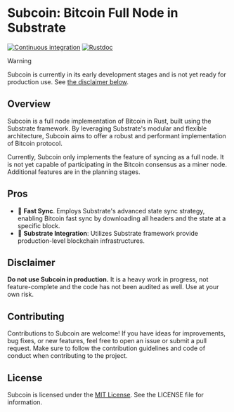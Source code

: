 # Subcoin: Bitcoin Full Node in Substrate

[![Continuous integration](https://github.com/subcoin-project/subcoin/actions/workflows/ci.yml/badge.svg)](https://github.com/subcoin-project/subcoin/actions/workflows/ci.yml)
[![Rustdoc](https://github.com/subcoin-project/subcoin/actions/workflows/rustdoc.yml/badge.svg)](https://github.com/subcoin-project/subcoin/actions/workflows/rustdoc.yml)

> [!WARNING]
>
> Subcoin is currently in its early development stages and is not yet ready for production use.
> See [the disclaimer below](#disclaimer).

## Overview

Subcoin is a full node implementation of Bitcoin in Rust, built using the Substrate framework.
By leveraging Substrate's modular and flexible architecture, Subcoin aims to offer a robust
and performant implementation of Bitcoin protocol.

Currently, Subcoin only implements the feature of syncing as a full node. It is not yet capable
of participating in the Bitcoin consensus as a miner node. Additional features are in the
planning stages.

## Pros

- 🔄 **Fast Sync**. Employs Substrate's advanced state sync strategy, enabling Bitcoin fast sync
by downloading all headers and the state at a specific block.
- 🔗 **Substrate Integration**: Utilizes Substrate framework provide production-level blockchain infrastructures.

## Disclaimer

**Do not use Subcoin in production.** It is a heavy work in progress, not feature-complete and the code
has not been audited as well. Use at your own risk.

## Contributing

Contributions to Subcoin are welcome! If you have ideas for improvements, bug fixes, or new features,
feel free to open an issue or submit a pull request. Make sure to follow the contribution guidelines
and code of conduct when contributing to the project.

## License

Subcoin is licensed under the [MIT License](LICENSE). See the LICENSE file for information.
